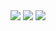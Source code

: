 <img src="https://img.shields.io/badge/C-000000?style=for-the-badge&logo=C&logoColor=white">
<img src="https://img.shields.io/badge/C ++-000000?style=for-the-badge&logo=C++&logoColor=white">
<img src="https://img.shields.io/badge/C Sharp-000000?style=for-the-badge&logo=CSharp&logoColor=white">
